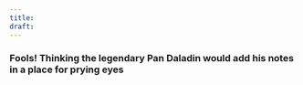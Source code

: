 ```yaml
---
title: 
draft:
---
```

### Fools! Thinking the legendary Pan Daladin would add his notes in a place for prying eyes

